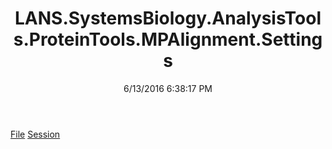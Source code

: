 ﻿---
title: LANS.SystemsBiology.AnalysisTools.ProteinTools.MPAlignment.Settings
date: 6/13/2016 6:38:17 PM
---

[File](T-LANS.SystemsBiology.AnalysisTools.ProteinTools.MPAlignment.Settings.File.html)
[Session](T-LANS.SystemsBiology.AnalysisTools.ProteinTools.MPAlignment.Settings.Session.html)
